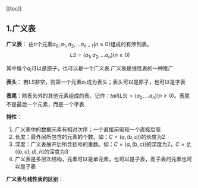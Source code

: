 [[toc]]
## 1.广义表
**广义表**： 由$n$个元素$a_0,a_1,a_2,...a_{n-1}(n\ge0)$组成的有序列表。
$$LS=(a_1,a_2,...a_n)(n\ge0)$$

其中每个$a_i$可以是原子，也可以是一个广义表.广义表是线性表的一种推广

**表头**： 若$LS$非空，则第一个元素$a_1$成为表头；表头可以是原子，也可以是字表

**表尾**：除表头外的其他元素组成的表，记作：$tail(LS)=(a_2,...a_n)(n\ge0)$。表尾不是最后一个元素，而是一个字表

**特性**：
1. 广义表中的数据元素有相对次序；一个直接前驱和一个直接后驱
1. 长度：最外层所包含的元素的个数。如：$C=(a,(b,c))$的长度为2
1. 深度：广义表展开后所含括号的重数。如：$C=(a,(b,c))$的深度为2，$C=(f,((b,c),d),h)$的深度为3
1. 广义表是多层次结构，元素可以是单元素，也可以是子表，而子表的元素也可以是子表

**广义表与线性表的区别**：

